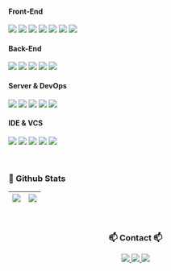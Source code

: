


<!--내용 부분-->
<h4 align="left">Front-End</h4>
<p align="left">
  <img src="https://img.shields.io/badge/React-20232a.svg?style=flat-square&logo=React&logoColor=61DAFB" />
  <img src="https://img.shields.io/badge/HTML5-E34F26?style=flat-square&logo=HTML5&logoColor=white">
  <img src="https://img.shields.io/badge/CSS3-1572B6?style=flat-square&logo=CSS3&logoColor=white">
  <img src="https://img.shields.io/badge/JavaScript-F7DF1E?style=flat-square&logo=JavaScript&logoColor=black">
  <img src="https://img.shields.io/badge/jQuery-0769AD?style=flat-square&logo=jQuery&logoColor=white">
  <img src="https://img.shields.io/badge/Bootstrap-7952B3?style=flat-square&logo=Bootstrap&logoColor=white">
  <img src="https://img.shields.io/badge/Figma-F24E1E?style=flat-square&logo=Figma&logoColor=white">
</p>

<h4 align="left">Back-End</h4>
<p align="left">
  <img src="https://img.shields.io/badge/Java-007396?style=flat-square&logo=Java&logoColor=white">
  <img src="https://img.shields.io/badge/Spring Boot-6DB33F?style=flat-square&logo=Spring Boot&logoColor=white">
  <img src="https://img.shields.io/badge/Thymeleaf-005F0F?style=flat-square&logo=Thymeleaf&logoColor=white">
  <img src="https://img.shields.io/badge/Gradle-02303A?style=flat-square&logo=Gradle&logoColor=white">
  <img src="https://img.shields.io/badge/Apache Maven-C71A36?style=flat-square&logo=Apache Maven&logoColor=white">
</p>

<h4 align="left">Server & DevOps</h4>
<p align="left">
  <img src="https://img.shields.io/badge/MySQL-4479A1?style=flat-square&logo=MySQL&logoColor=white">
  <img src="https://img.shields.io/badge/Oracle-F80000?style=flat-square&logo=Oracle&logoColor=white">
  <img src="https://img.shields.io/badge/Microsoft SQL Server-CC2927?style=flat-square&logo=Microsoft SQL Server&logoColor=white">
  <img src="https://img.shields.io/badge/Linux-FCC624?style=flat-square&logo=Linux&logoColor=black">
  <img src="https://img.shields.io/badge/Apache Tomcat-F8DC75?style=flat-square&logo=Apache Tomcat&logoColor=black">
</p>

<h4 align="left">IDE & VCS</h4>
<p align="left">
  <img src="https://img.shields.io/badge/Visual Studio Code-007ACC?style=flat-square&logo=Visual Studio Code&logoColor=white">
  <img src="https://img.shields.io/badge/Eclipse IDE-2C2255?style=flat-square&logo=Eclipse IDE&logoColor=white">
  <img src="https://img.shields.io/badge/Visual Studio-5C2D91?style=flat-square&logo=Visual Studio&logoColor=white">
  <img src="https://img.shields.io/badge/Git-F05032?style=flat-square&logo=Git&logoColor=white">
  <img src="https://img.shields.io/badge/GitHub-181717?style=flat-square&logo=GitHub&logoColor=white">
</p>

<br>

### 🔗 Github Stats
<table>
  <thead>
    <tr>
      <th>
          <a href="https://github.com/anuraghazra/github-readme-stats">
            <img align="center" src="https://github-readme-stats.vercel.app/api?username=Jung-Dae-seung&show_icons=true&count_private=true&hide=contribs&hide_border=true&theme=graywhite" />
        </a>
      </th>
      <th>
        <a href="https://github.com/anuraghazra/github-readme-stats">
         <img align="center" src="https://github-readme-stats.vercel.app/api/top-langs/?username=Jung-Dae-seung&layout=compact&hide_border=true&theme=graywhite" />
        </a>
      </th>
    </tr>
  </thead>
</table>

<br>

<h3 align="center">📫 Contact 📫</h3>
<div align="center">
  <a href="https://velog.io/@eotmd1213">
    <img src="https://img.shields.io/badge/Velog-1EBC8F?style=for-the-badge&logo=velog&logoColor=white" />
  </a>
  <a href="mailto:eotmd1213@naver.com">
    <img
      src="https://img.shields.io/badge/eotmd1213@naver.com-D14836?style=for-the-badge&logo=gmail&logoColor=white"/>
  </a>
  <a href="mailto:https://cosmic-numeric-804.notion.site/186e126f63c48059aff2fe315b6a2dcc?pvs=74">
    <img
      src="https://img.shields.io/badge/notion-000000?style=for-the-badge&logo=notion&logoColor=white"/>
  </a>
</div> <br>
